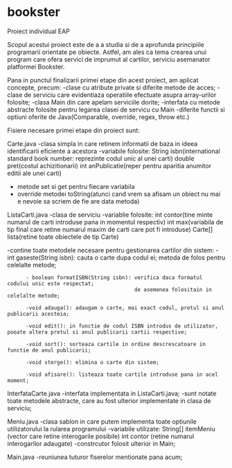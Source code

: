 # bookster
Proiect individual EAP


Scopul acestui proiect este de a a studia si de a aprofunda principiile programarii orientate pe obiecte. 
Astfel, am ales ca tema crearea unui program care ofera servici de imprumut al cartilor, serviciu asemanator platformei Bookster.

Pana in punctul finalizarii primei etape din acest proiect, am aplicat concepte, precum:
-clase cu atribute private si diferite metode de acces;
-clase de serviciu care evidentiaza operatiile efectuate asupra array-urilor folosite;
-clasa Main din care apelam serviciile dorite;
-interfata cu metode abstracte folosite pentru legarea clasei de servicu cu Main
-diferite functii si optiuni oferite de Java(Comparable, override, regex, throw etc.)

Fisiere necesare primei etape din proiect sunt:

Carte.java
-clasa simpla in care retinem informatii de baza in ideea identificarii eficiente a acestora
-variabile folosite: String isbn(international standard book number: reprezinte codul unic al unei carti)
                     double pret(costul achizitionarii)
                     int anPublicatie(reper pentru aparitia anumitor editii ale unei carti)
- metode set si get pentru fiecare variabila
- override metodei toString(atunci cand vrem sa afisam un obiect nu mai e nevoie sa scriem de fie are data metoda)

ListaCarti.java
-clasa de serviciu
-variablie folosite: int contor(tine minte numarul de carti introduse pana in momentul respectiv)
                     int max(variabila de tip final care retine numarul maxim de carti care pot fi introduse)
                     Carte[] lista(retine toate obiectele de tip Carte)


-contine toate metodele necesare pentru gestionarea cartilor din sistem:
          - int gaseste(String isbn): cauta o carte dupa codul ei;
                                      metoda de folos pentru celelalte metode;
                                      
          - boolean formatISBN(String isbn): verifica daca formatul codului unic este respectat;
                                             de asemenea folositain in celelalte metode;
                                             
          -void adauga(): adaugam o carte, mai exact codul, pretul si anul publicarii acesteia;
        
          -void edit(): in functie de codul ISBN introdus de utilizator, pooate altera pretul si anul publicarii cartii respective;
           
          -void sort(): sorteaza cartile in ordine descrescatoare in functie de anul publicarii;
           
          -void sterge(): elimina o carte din sistem;
          
          -void afisare(): listeaza toate cartile introduse pana in acel moment;
          
InterfataCarte.java
-interfata implementata in ListaCarti.java;
-sunt notate toate metodele abstracte, care au fost ulterior implementate in clasa de serviciu;

Meniu.java
-clasa sablon in care putem implementa toate optiunile utilizatorului la rularea programului
-variabile utilizate: String[] itemMeniu (vector care retine interogarile posibile)
                      int contor (retine numarul interogarilor adaugate)
-constrcutor folosit ulterior in Main;

Main.java
-reuniunea tuturor fiserelor mentionate pana acum;
           
           
